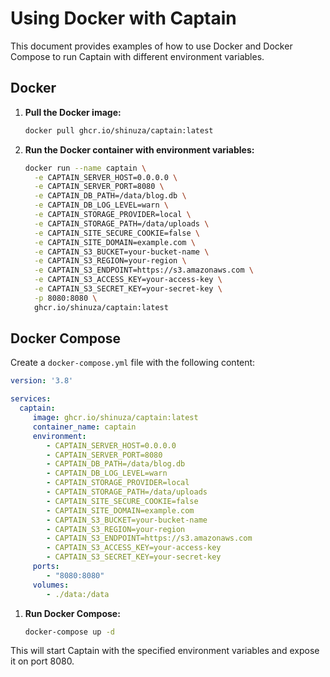 # Using Docker with Captain

This document provides examples of how to use Docker and Docker Compose to run Captain with different environment variables.

## Docker

1. **Pull the Docker image:**
    ```sh
    docker pull ghcr.io/shinuza/captain:latest
    ```

2. **Run the Docker container with environment variables:**
    ```sh
    docker run --name captain \
      -e CAPTAIN_SERVER_HOST=0.0.0.0 \
      -e CAPTAIN_SERVER_PORT=8080 \
      -e CAPTAIN_DB_PATH=/data/blog.db \
      -e CAPTAIN_DB_LOG_LEVEL=warn \
      -e CAPTAIN_STORAGE_PROVIDER=local \
      -e CAPTAIN_STORAGE_PATH=/data/uploads \
      -e CAPTAIN_SITE_SECURE_COOKIE=false \
      -e CAPTAIN_SITE_DOMAIN=example.com \
      -e CAPTAIN_S3_BUCKET=your-bucket-name \
      -e CAPTAIN_S3_REGION=your-region \
      -e CAPTAIN_S3_ENDPOINT=https://s3.amazonaws.com \
      -e CAPTAIN_S3_ACCESS_KEY=your-access-key \
      -e CAPTAIN_S3_SECRET_KEY=your-secret-key \
      -p 8080:8080 \
      ghcr.io/shinuza/captain:latest
    ```

## Docker Compose

Create a `docker-compose.yml` file with the following content:

```yaml
version: '3.8'

services:
  captain:
     image: ghcr.io/shinuza/captain:latest
     container_name: captain
     environment:
        - CAPTAIN_SERVER_HOST=0.0.0.0
        - CAPTAIN_SERVER_PORT=8080
        - CAPTAIN_DB_PATH=/data/blog.db
        - CAPTAIN_DB_LOG_LEVEL=warn
        - CAPTAIN_STORAGE_PROVIDER=local
        - CAPTAIN_STORAGE_PATH=/data/uploads
        - CAPTAIN_SITE_SECURE_COOKIE=false
        - CAPTAIN_SITE_DOMAIN=example.com
        - CAPTAIN_S3_BUCKET=your-bucket-name
        - CAPTAIN_S3_REGION=your-region
        - CAPTAIN_S3_ENDPOINT=https://s3.amazonaws.com
        - CAPTAIN_S3_ACCESS_KEY=your-access-key
        - CAPTAIN_S3_SECRET_KEY=your-secret-key
     ports:
        - "8080:8080"
     volumes:
        - ./data:/data
```

1. **Run Docker Compose:**
    ```sh
    docker-compose up -d
    ```

This will start Captain with the specified environment variables and expose it on port 8080.